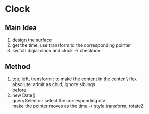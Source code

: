 # Clock
## Main Idea
1. design the surface
2. get the time, use transform to the corresponding pointer
3. switch digial clock and clock -> checkbox

## Method
1. top, left, transform : to make the content in the center \ 
flex\
 absolute: admit as child, ignore siblings\
 before
2. new Date() \
querySelector: select the corresponding div \
make the pointer moves as the time -> style.transform, rotateZ

